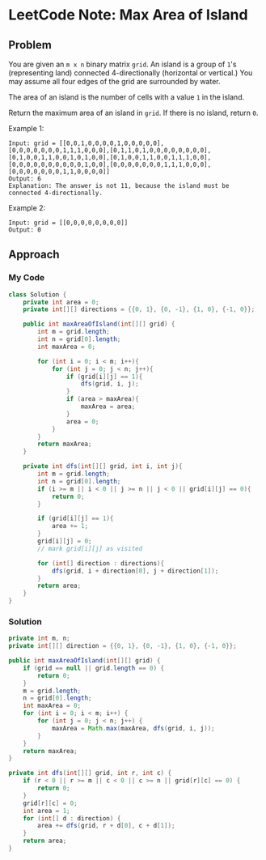 # LeetCode Note: Max Area of Island

## Problem 

You are given an `m x n` binary matrix `grid`. An island is a group of `1`'s (representing land) connected 4-directionally (horizontal or vertical.) You may assume all four edges of the grid are surrounded by water.

The area of an island is the number of cells with a value `1` in the island.

Return the maximum area of an island in `grid`. If there is no island, return `0`.


Example 1:
```
Input: grid = [[0,0,1,0,0,0,0,1,0,0,0,0,0],[0,0,0,0,0,0,0,1,1,1,0,0,0],[0,1,1,0,1,0,0,0,0,0,0,0,0],[0,1,0,0,1,1,0,0,1,0,1,0,0],[0,1,0,0,1,1,0,0,1,1,1,0,0],[0,0,0,0,0,0,0,0,0,0,1,0,0],[0,0,0,0,0,0,0,1,1,1,0,0,0],[0,0,0,0,0,0,0,1,1,0,0,0,0]]
Output: 6
Explanation: The answer is not 11, because the island must be connected 4-directionally.
```

Example 2:
```
Input: grid = [[0,0,0,0,0,0,0,0]]
Output: 0
```



## Approach

### My Code

```java
class Solution {
    private int area = 0;
    private int[][] directions = {{0, 1}, {0, -1}, {1, 0}, {-1, 0}};

    public int maxAreaOfIsland(int[][] grid) {
        int m = grid.length;
        int n = grid[0].length;
        int maxArea = 0;

        for (int i = 0; i < m; i++){
            for (int j = 0; j < n; j++){
                if (grid[i][j] == 1){
                    dfs(grid, i, j);
                }
                if (area > maxArea){
                    maxArea = area;
                }
                area = 0;
            }
        }
        return maxArea;
    }

    private int dfs(int[][] grid, int i, int j){
        int m = grid.length;
        int n = grid[0].length;
        if (i >= m || i < 0 || j >= n || j < 0 || grid[i][j] == 0){
            return 0;
        }

        if (grid[i][j] == 1){
            area += 1;
        }
        grid[i][j] = 0;
        // mark grid[i][j] as visited

        for (int[] direction : directions){
            dfs(grid, i + direction[0], j + direction[1]);
        }
        return area;
    }
}
```

### Solution

```java
private int m, n;
private int[][] direction = {{0, 1}, {0, -1}, {1, 0}, {-1, 0}};

public int maxAreaOfIsland(int[][] grid) {
    if (grid == null || grid.length == 0) {
        return 0;
    }
    m = grid.length;
    n = grid[0].length;
    int maxArea = 0;
    for (int i = 0; i < m; i++) {
        for (int j = 0; j < n; j++) {
            maxArea = Math.max(maxArea, dfs(grid, i, j));
        }
    }
    return maxArea;
}

private int dfs(int[][] grid, int r, int c) {
    if (r < 0 || r >= m || c < 0 || c >= n || grid[r][c] == 0) {
        return 0;
    }
    grid[r][c] = 0;
    int area = 1;
    for (int[] d : direction) {
        area += dfs(grid, r + d[0], c + d[1]);
    }
    return area;
}
```
